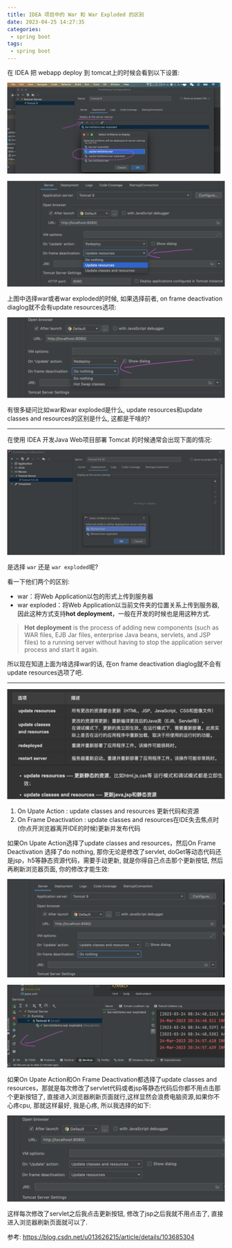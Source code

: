 ```yaml
---
title: IDEA 项目中的 War 和 War Exploded 的区别
date: 2023-04-25 14:27:35
categories:
 - spring boot
tags:
 - spring boot
---
```


在 IDEA 把 webapp deploy 到 tomcat上的时候会看到以下设置:

![](/war-vs-war-exploded/a.png)

![](/war-vs-war-exploded/b.png)

上图中选择war或者war exploded的时候, 如果选择前者, on frame deactivation diaglog就不会有update resources选项:

![](/war-vs-war-exploded/c.png)

有很多疑问比如war和war exploded是什么, update resources和update classes and resources的区别是什么, 这都是干啥的?

----

在使用 IDEA 开发Java Web项目部署 Tomcat 的时候通常会出现下面的情况:

![](/war-vs-war-exploded/d.png)

是选择 `war` 还是 `war exploded`呢? 

看一下他们两个的区别:

- war：将Web Application以包的形式上传到服务器
- war exploded：将Web Application以当前文件夹的位置关系上传到服务器, 因此这种方式支持**hot deployment**，一般在开发的时候也是用这种方式. 

> **Hot deployment** is the process of adding new components (such as WAR files, EJB Jar files, enterprise Java beans, servlets, and JSP files) to a running server without having to stop the application server process and start it again.

所以现在知道上面为啥选择war的话, 在on frame deactivation diaglog就不会有update resources选项了吧. 

---

![](/war-vs-war-exploded/e.png)

1. On Upate Action : update classes and resources 更新代码和资源
2. On Frame Deactivation : update classes and resources在IDE失去焦点时(你点开浏览器离开IDE的时候)更新并发布代码

如果On Upate Action选择了update classes and resources，然后On Frame Deactivation 选择了do nothing, 那你无论是修改了servlet, doGet等动态代码还是jsp，h5等静态资源代码，需要手动更新, 就是你得自己点击那个更新按钮, 然后再刷新浏览器页面, 你的修改才能生效:

![](/war-vs-war-exploded/f.png)

![](/war-vs-war-exploded/g.png)

如果On Upate Action和On Frame Deactivation都选择了update classes and resources，那就是每次修改了servlet代码或者jsp等静态代码后你都不用点击那个更新按钮了, 直接进入浏览器刷新页面就行,这样显然会浪费电脑资源,如果你不心疼cpu, 那就这样最好, 我是心疼, 所以我选择的如下:

![](/war-vs-war-exploded/h.png)

这样每次修改了servlet之后我点击更新按钮, 修改了jsp之后我就不用点击了, 直接进入浏览器刷新页面就可以了.

参考: https://blog.csdn.net/u013626215/article/details/103685304



